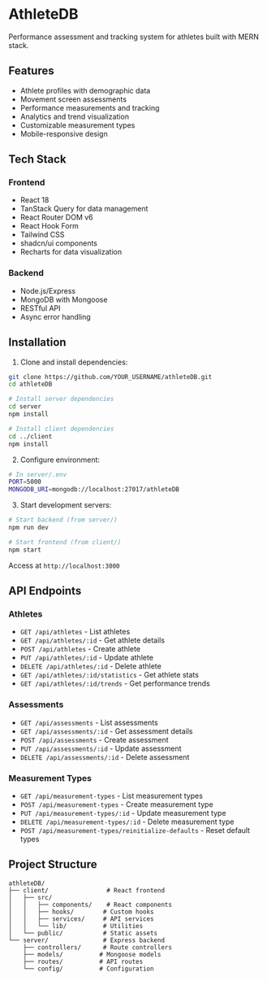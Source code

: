 # AthleteDB

Performance assessment and tracking system for athletes built with MERN stack.

## Features

- Athlete profiles with demographic data
- Movement screen assessments
- Performance measurements and tracking
- Analytics and trend visualization
- Customizable measurement types
- Mobile-responsive design

## Tech Stack

### Frontend
- React 18
- TanStack Query for data management
- React Router DOM v6
- React Hook Form
- Tailwind CSS
- shadcn/ui components
- Recharts for data visualization

### Backend
- Node.js/Express
- MongoDB with Mongoose
- RESTful API
- Async error handling

## Installation

1. Clone and install dependencies:
```bash
git clone https://github.com/YOUR_USERNAME/athleteDB.git
cd athleteDB

# Install server dependencies
cd server
npm install

# Install client dependencies
cd ../client
npm install
```

2. Configure environment:
```bash
# In server/.env
PORT=5000
MONGODB_URI=mongodb://localhost:27017/athleteDB
```

3. Start development servers:
```bash
# Start backend (from server/)
npm run dev

# Start frontend (from client/)
npm start
```

Access at `http://localhost:3000`

## API Endpoints

### Athletes
- `GET /api/athletes` - List athletes
- `GET /api/athletes/:id` - Get athlete details
- `POST /api/athletes` - Create athlete
- `PUT /api/athletes/:id` - Update athlete
- `DELETE /api/athletes/:id` - Delete athlete
- `GET /api/athletes/:id/statistics` - Get athlete stats
- `GET /api/athletes/:id/trends` - Get performance trends

### Assessments
- `GET /api/assessments` - List assessments
- `GET /api/assessments/:id` - Get assessment details
- `POST /api/assessments` - Create assessment
- `PUT /api/assessments/:id` - Update assessment
- `DELETE /api/assessments/:id` - Delete assessment

### Measurement Types
- `GET /api/measurement-types` - List measurement types
- `POST /api/measurement-types` - Create measurement type
- `PUT /api/measurement-types/:id` - Update measurement type
- `DELETE /api/measurement-types/:id` - Delete measurement type
- `POST /api/measurement-types/reinitialize-defaults` - Reset default types

## Project Structure

```
athleteDB/
├── client/                # React frontend
│   ├── src/
│   │   ├── components/    # React components
│   │   ├── hooks/        # Custom hooks
│   │   ├── services/     # API services
│   │   └── lib/          # Utilities
│   └── public/           # Static assets
└── server/               # Express backend
    ├── controllers/      # Route controllers
    ├── models/          # Mongoose models
    ├── routes/          # API routes
    └── config/          # Configuration
```